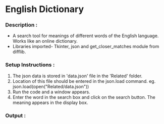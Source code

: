 # English Dictionary

### Description :

- A search tool for meanings of different words of the English language. Works like an online dictionary.
- Libraries imported- Tkinter, json and get_closer_matches module from difflib.

### Setup Instructions :

1. The json data is stored in 'data.json' file in the 'Related' folder.
2. Location of this file should be entered in the json.load command. eg. json.load(open("Related/data.json"))
3. Run the code and a window appears.
4. Enter the word in the search box and click on the search button. The meaning appears in the display box.

### Output :
